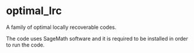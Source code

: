 # optimal_lrc
A family of optimal locally recoverable codes.

The code uses SageMath software and it is required to be installed in order to run the code.